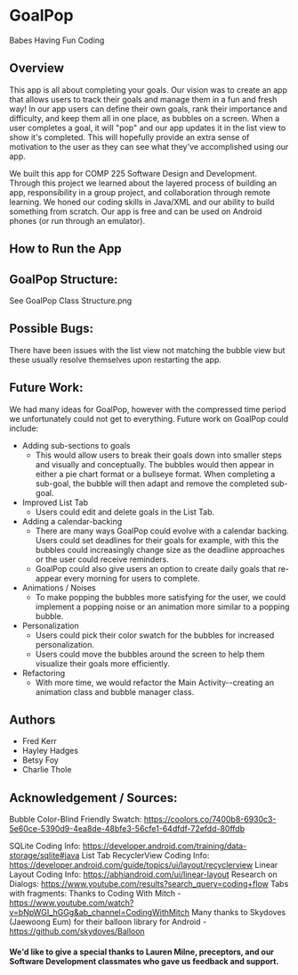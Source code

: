# GoalPop


Babes Having Fun Coding

## Overview
This app is all about completing your goals. Our vision was to create an app that allows users to track their goals and manage them in a fun and fresh way! In our app users can define their own goals, rank their importance and difficulty, and keep them all in one place, as bubbles on a screen. When a user completes a goal, it will "pop" and our app updates it in the list view to show it's completed. This will hopefully provide an extra sense of motivation to the user as they can see what they've accomplished using our app.

We built this app for COMP 225 Software Design and Development. Through this project we learned about the layered process of building an app, responsibility in a group project, and collaboration through remote learning. We honed our coding skills in Java/XML and our ability to build something from scratch. Our app is free and can be used on Android phones (or run through an emulator).

## How to Run the App

## GoalPop Structure:
See GoalPop Class Structure.png

## Possible Bugs:
There have been issues with the list view not matching the bubble view but these usually resolve themselves upon restarting the app.

## Future Work:
We had many ideas for GoalPop, however with the compressed time period we unfortunately could not get to everything. Future work on GoalPop could include:
* Adding sub-sections to goals
    * This would allow users to break their goals down into smaller steps and visually and conceptually.
    The bubbles would then appear in either a pie chart format or a bullseye format. When completing a sub-goal,
    the bubble will then adapt and remove the completed sub-goal.
* Improved List Tab
    * Users could edit and delete goals in the List Tab.
* Adding a calendar-backing
    * There are many ways GoalPop could evolve with a calendar backing. Users could set deadlines for their goals for example, with this the bubbles
     could increasingly change size as the deadline approaches or the user could receive reminders.
     * GoalPop could also give users an option to create daily goals that re-appear every morning for users to complete.
* Animations / Noises
    * To make popping the bubbles more satisfying for the user, we could implement a popping noise or an animation more similar to a popping bubble.
* Personalization
    * Users could pick their color swatch for the bubbles for increased personalization.
    * Users could move the bubbles around the screen to help them visualize their goals more efficiently.
* Refactoring
   * With more time, we would refactor the Main Activity--creating an animation class and bubble manager class.



## Authors
* Fred Kerr
* Hayley Hadges
* Betsy Foy
* Charlie Thole

## Acknowledgement / Sources:
Bubble Color-Blind Friendly Swatch: https://coolors.co/7400b8-6930c3-5e60ce-5390d9-4ea8de-48bfe3-56cfe1-64dfdf-72efdd-80ffdb

SQLite Coding Info: https://developer.android.com/training/data-storage/sqlite#java
List Tab RecyclerView Coding Info: https://developer.android.com/guide/topics/ui/layout/recyclerview
Linear Layout Coding Info: https://abhiandroid.com/ui/linear-layout
Research on Dialogs:
https://www.youtube.com/results?search_query=coding+flow
Tabs with fragments: Thanks to Coding With Mitch - https://www.youtube.com/watch?v=bNpWGI_hGGg&ab_channel=CodingWithMitch
Many thanks to Skydoves (Jaewoong Eum) for their balloon library for Android - https://github.com/skydoves/Balloon

#### We'd like to give a special thanks to Lauren Milne, preceptors, and our Software Development classmates who gave us feedback and support.
